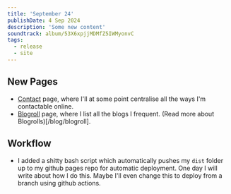 ```yaml
---
title: 'September 24'
publishDate: 4 Sep 2024
description: 'Some new content'
soundtrack: album/53X6xpjjMDMfZ5IWMyonvC
tags:
  - release
  - site
---
```


## New Pages

- [Contact](/contact) page, where I'll at some point centralise all the ways I'm contactable online.
- [Blogroll](/blogroll) page, where I list all the blogs I frequent. (Read more about Blogrolls)[/blog/blogroll].

## Workflow

- I added a shitty bash script which automatically pushes my `dist` folder up to my github pages repo for automatic deployment. One day I will write about how I do this. Maybe I'll even change this to deploy from a branch using github actions.
